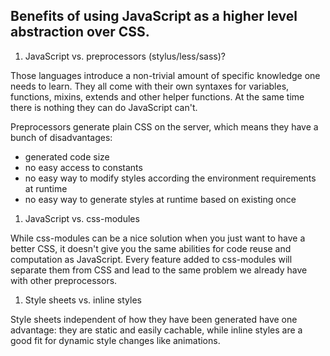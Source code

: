 ## Benefits of using JavaScript as a higher level abstraction over CSS.

1. JavaScript vs. preprocessors (stylus/less/sass)?

Those languages introduce a non-trivial amount of specific knowledge one needs to learn. They all come with their own syntaxes for variables, functions, mixins, extends and other helper functions. At the same time there is nothing they can do JavaScript can't.

Preprocessors generate plain CSS on the server, which means they have a bunch of disadvantages:

- generated code size
- no easy access to constants
- no easy way to modify styles according the environment requirements at runtime
- no easy way to generate styles at runtime based on existing once

1. JavaScript vs. css-modules

While css-modules can be a nice solution when you just want to have a better CSS, it doesn't give you the same abilities for code reuse and computation as JavaScript. Every feature added to css-modules will separate them from CSS and lead to the same problem we already have with other preprocessors.

1. Style sheets vs. inline styles

Style sheets independent of how they have been generated have one advantage: they are static and easily cachable, while inline styles are a good fit for dynamic style changes like animations.

